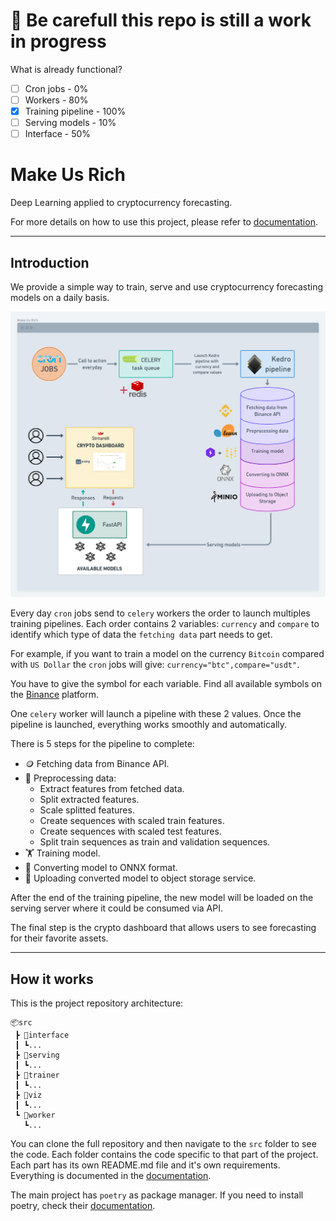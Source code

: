 # 🚧 Be carefull this repo is still a work in progress

What is already functional?
- [ ] Cron jobs - 0%
- [ ] Workers - 80%
- [x] Training pipeline - 100%
- [ ] Serving models - 10%
- [ ] Interface - 50%

# Make Us Rich
Deep Learning applied to cryptocurrency forecasting.

For more details on how to use this project, please refer to [documentation](https://chainyo.github.io/make-us-rich/).

---

## Introduction

We provide a simple way to train, serve and use cryptocurrency forecasting models on a daily basis.

![Project Architecture](docs/assets/project_architecture.png)

Every day `cron` jobs send to `celery` workers the order to launch multiples training pipelines.
Each order contains 2 variables: `currency` and `compare` to identify which type of data the `fetching data` part
needs to get.

For example, if you want to train a model on the currency `Bitcoin` compared with `US Dollar` the `cron` jobs will give: `currency="btc",compare="usdt"`.

You have to give the symbol for each variable. Find all available symbols on the 
[Binance](https://www.binance.com/en/markets) platform.

One `celery` worker will launch a pipeline with these 2 values. Once the pipeline is
launched, everything works smoothly and automatically. 

There is 5 steps for the pipeline to complete:
- 🪙 Fetching data from Binance API.
- 🔨 Preprocessing data:
    - Extract features from fetched data.
    - Split extracted features.
    - Scale splitted features.
    - Create sequences with scaled train features.
    - Create sequences with scaled test features.
    - Split train sequences as train and validation sequences.
- 🏋️ Training model.
- 🔄 Converting model to ONNX format.
- 📁 Uploading converted model to object storage service.

After the end of the training pipeline, the new model will be loaded on the serving server where it could be consumed via API.

The final step is the crypto dashboard that allows users to see forecasting for their favorite assets.

---

## How it works

This is the project repository architecture:

```
📦src
 ┣ 📂interface
 ┃ ┗...
 ┣ 📂serving
 ┃ ┗...
 ┣ 📂trainer
 ┃ ┗...
 ┣ 📂viz
 ┃ ┗...
 ┗ 📂worker
   ┗...
```

You can clone the full repository and then navigate to the `src` folder to see the code. Each folder contains the code 
specific to that part of the project. Each part has its own README.md file and it's own requirements. Everything is
documented in the [documentation](https://chainyo.github.io/make-us-rich/).

The main project has `poetry` as package manager. If you need to install poetry, check their [documentation](https://python-poetry.org/docs/).